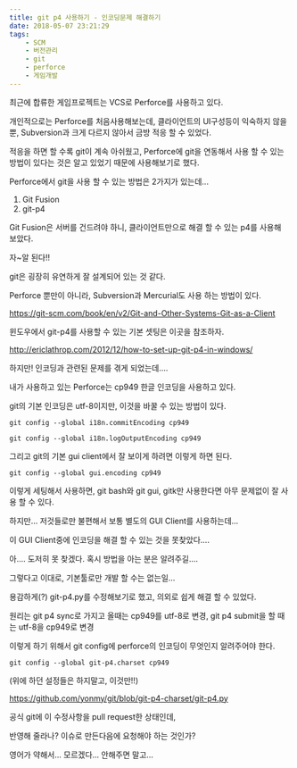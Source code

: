 ```yaml
---
title: git p4 사용하기 - 인코딩문제 해결하기
date: 2018-05-07 23:21:29
tags:
	- SCM
	- 버전관리
	- git
	- perforce
	- 게임개발
---
```


최근에 합류한 게임프로젝트는 VCS로 Perforce를 사용하고 있다.

개인적으로는 Perforce를 처음사용해보는데, 클라이언트의 UI구성등이 익숙하지 않을뿐, Subversion과 크게 다르지 않아서 금방 적응 할 수 있었다.

적응을 하면 할 수록 git이 계속 아쉬웠고, Perforce에 git을 연동해서 사용 할 수 있는 방법이 있다는 것은 알고 있었기 때문에 사용해보기로 했다.

Perforce에서 git을 사용 할 수 있는 방법은 2가지가 있는데...

1. Git Fusion
2. git-p4

Git Fusion은 서버를 건드려야 하니, 클라이언트만으로 해결 할 수 있는 p4를 사용해 보았다.

자~알 된다!!

git은 굉장히 유연하게 잘 설계되어 있는 것 같다.

Perforce 뿐만이 아니라, Subversion과 Mercurial도 사용 하는 방법이 있다.

https://git-scm.com/book/en/v2/Git-and-Other-Systems-Git-as-a-Client



윈도우에서 git-p4를 사용할 수 있는 기본 셋팅은 이곳을 참조하자.

http://ericlathrop.com/2012/12/how-to-set-up-git-p4-in-windows/



하지만! 인코딩과 관련된 문제를 겪게 되었는데....

내가 사용하고 있는 Perforce는 cp949 한글 인코딩을 사용하고 있다.

git의 기본 인코딩은 utf-8이지만, 이것을 바꿀 수 있는 방법이 있다.

```
git config --global i18n.commitEncoding cp949

git config --global i18n.logOutputEncoding cp949
```

그리고 git의 기본 gui client에서 잘 보이게 하려면 이렇게 하면 된다.

```
git config --global gui.encoding cp949
```

이렇게 세팅해서 사용하면, git bash와 git gui, gitk만 사용한다면 아무 문제없이 잘 사용 할 수 있다.

하지만... 저것들로만 불편해서 보통 별도의 GUI Client를 사용하는데...

이 GUI Client중에 인코딩을 해결 할 수 있는 것을 못찾았다....

아.... 도저히 못 찾겠다. 혹시 방법을 아는 분은 알려주길....



그렇다고 이대로, 기본툴로만 개발 할 수는 없는일...

용감하게(?) git-p4.py를 수정해보기로 했고, 의외로 쉽게 해결 할 수 있었다.

원리는 git p4 sync로 가지고 올때는 cp949를 utf-8로 변경, git p4 submit을 할 때는 utf-8을 cp949로 변경

이렇게 하기 위해서 git config에 perforce의 인코딩이 무엇인지 알려주어야 한다.

```
git config --global git-p4.charset cp949
```

(위에 하던 설정들은 하지말고, 이것만!!)

https://github.com/yonmy/git/blob/git-p4-charset/git-p4.py

공식 git에 이 수정사항을 pull request한 상태인데,

반영해 줄라나? 이슈로 만든다음에 요청해야 하는 것인가?

영어가 약해서... 모르겠다... 안해주면 말고...

